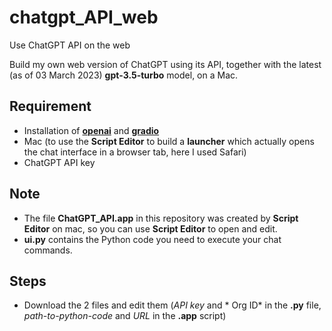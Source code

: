 # chatgpt_API_web
Use ChatGPT API on the web

Build my own web version of ChatGPT using its API, together with the latest (as of 03 March 2023) **gpt-3.5-turbo** model, on a Mac.

## Requirement
- Installation of **[openai](https://pypi.org/project/openai/)** and **[gradio](https://pypi.org/project/gradio/)**
- Mac (to use the **Script Editor** to build a **launcher** which actually opens the chat interface in a browser tab, here I used Safari)
- ChatGPT API key

## Note
- The file **ChatGPT_API.app** in this repository was created by **Script Editor** on mac, so you can use **Script Editor** to open and edit.
- **ui.py** contains the Python code you need to execute your chat commands.

## Steps
- Download the 2 files and edit them (*API key* and * Org ID* in the **.py** file, *path-to-python-code* and *URL* in the **.app** script)
